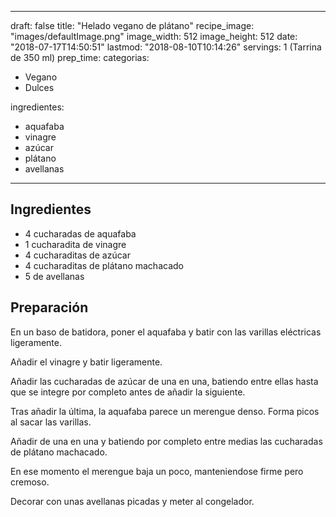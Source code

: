
---
draft: false
title: "Helado vegano de plátano"
recipe_image: "images/defaultImage.png"
image_width: 512
image_height: 512
date: "2018-07-17T14:50:51"
lastmod: "2018-08-10T10:14:26"
servings: 1 (Tarrina de 350 ml)
prep_time: 
categorias:
  - Vegano
  - Dulces

ingredientes:
  - aquafaba
  - vinagre
  - azúcar
  - plátano
  - avellanas
---

## Ingredientes
- 4 cucharadas de aquafaba
- 1 cucharadita de vinagre
- 4 cucharaditas de azúcar
- 4 cucharaditas de plátano machacado
- 5  de avellanas

## Preparación
En un baso de batidora, poner el aquafaba y batir con las varillas eléctricas ligeramente.

Añadir el vinagre y batir ligeramente.

Añadir las cucharadas de azúcar de una en una, batiendo entre ellas hasta que se integre por completo antes de añadir la siguiente.

Tras añadir la última, la aquafaba parece un merengue denso. Forma picos al sacar las varillas.

Añadir de una en una y batiendo por completo entre medias las cucharadas de plátano machacado.

En ese momento el merengue baja un poco, manteniendose firme pero cremoso.

Decorar con unas avellanas picadas y meter al congelador.


